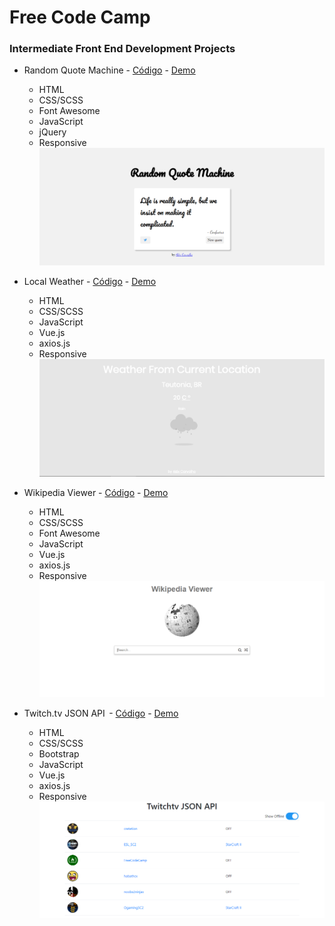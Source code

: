 # Free Code Camp
### Intermediate Front End Development Projects


* Random Quote Machine - [Código](random-quote-machine) - [Demo](https://codepen.io/alexcarvalho/full/bYvoOO/)
  - HTML
  - CSS/SCSS
  - Font Awesome
  - JavaScript
  - jQuery
  - Responsive 
  ![Screenshot](screenshots/random-quote-machine.png "Screenshot")

* Local Weather - [Código](local-weather) - [Demo](https://codepen.io/alexcarvalho/full/WXJjzK/)
  - HTML
  - CSS/SCSS
  - JavaScript
  - Vue.js
  - axios.js
  - Responsive  
  ![Screenshot](screenshots/local-weather.png "Screenshot")
  
* Wikipedia Viewer - [Código](wikipedia-viewer) - [Demo](https://codepen.io/alexcarvalho/full/XzvbWV/)
  - HTML
  - CSS/SCSS
  - Font Awesome
  - JavaScript
  - Vue.js
  - axios.js
  - Responsive
  ![Screenshot](screenshots/wikipedia-viewer.png "Screenshot")
  
* Twitch.tv JSON API  - [Código](twitchtv-json-api) - [Demo](https://codepen.io/alexcarvalho/full/VrJjbb/)
  - HTML
  - CSS/SCSS
  - Bootstrap
  - JavaScript
  - Vue.js
  - axios.js
  - Responsive  
  ![Screenshot](screenshots/twitchtv-json-api.png "Screenshot")
  
  